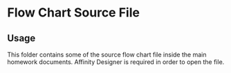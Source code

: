 # Flow Chart Source File
## Usage
This folder contains some of the source flow chart file inside the main homework documents.
Affinity Designer is required in order to open the file.